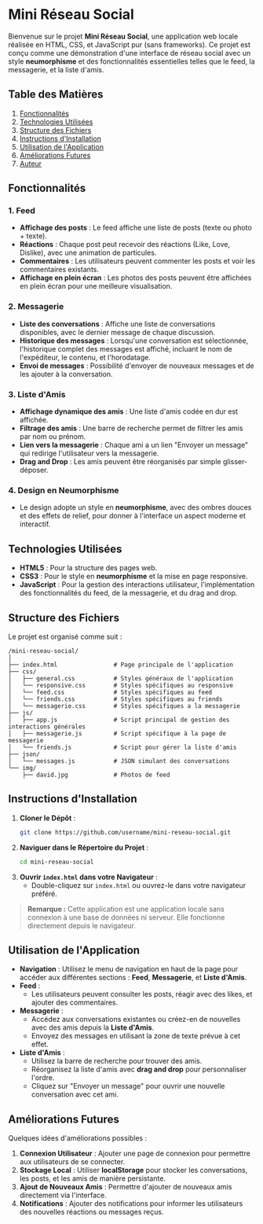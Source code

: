 
# Mini Réseau Social

Bienvenue sur le projet **Mini Réseau Social**, une application web locale réalisée en HTML, CSS, et JavaScript pur (sans frameworks). Ce projet est conçu comme une démonstration d'une interface de réseau social avec un style **neumorphisme** et des fonctionnalités essentielles telles que le feed, la messagerie, et la liste d'amis.

## Table des Matières

1. [Fonctionnalités](#fonctionnalités)
2. [Technologies Utilisées](#technologies-utilisées)
3. [Structure des Fichiers](#structure-des-fichiers)
4. [Instructions d'Installation](#instructions-dinstallation)
5. [Utilisation de l'Application](#utilisation-de-lapplication)
6. [Améliorations Futures](#améliorations-futures)
7. [Auteur](#auteur)

## Fonctionnalités

### 1. Feed
- **Affichage des posts** : Le feed affiche une liste de posts (texte ou photo + texte).
- **Réactions** : Chaque post peut recevoir des réactions (Like, Love, Dislike), avec une animation de particules.
- **Commentaires** : Les utilisateurs peuvent commenter les posts et voir les commentaires existants.
- **Affichage en plein écran** : Les photos des posts peuvent être affichées en plein écran pour une meilleure visualisation.

### 2. Messagerie
- **Liste des conversations** : Affiche une liste de conversations disponibles, avec le dernier message de chaque discussion.
- **Historique des messages** : Lorsqu'une conversation est sélectionnée, l'historique complet des messages est affiché, incluant le nom de l'expéditeur, le contenu, et l'horodatage.
- **Envoi de messages** : Possibilité d'envoyer de nouveaux messages et de les ajouter à la conversation.

### 3. Liste d'Amis
- **Affichage dynamique des amis** : Une liste d'amis codée en dur est affichée.
- **Filtrage des amis** : Une barre de recherche permet de filtrer les amis par nom ou prénom.
- **Lien vers la messagerie** : Chaque ami a un lien "Envoyer un message" qui redirige l'utilisateur vers la messagerie.
- **Drag and Drop** : Les amis peuvent être réorganisés par simple glisser-déposer.

### 4. Design en Neumorphisme
- Le design adopte un style en **neumorphisme**, avec des ombres douces et des effets de relief, pour donner à l'interface un aspect moderne et interactif.

## Technologies Utilisées

- **HTML5** : Pour la structure des pages web.
- **CSS3** : Pour le style en **neumorphisme** et la mise en page responsive.
- **JavaScript** : Pour la gestion des interactions utilisateur, l'implémentation des fonctionnalités du feed, de la messagerie, et du drag and drop.

## Structure des Fichiers

Le projet est organisé comme suit :

```
/mini-reseau-social/
│
├── index.html                # Page principale de l'application
├── css/
│   ├── general.css           # Styles généraux de l'application
│   └── responsive.css        # Styles spécifiques au responsive
│   └── feed.css              # Styles spécifiques au feed
│   └── friends.css           # Styles spécifiques au friends
│   └── messagerie.css        # Styles spécifiques a la messagerie
├── js/
│   ├── app.js                # Script principal de gestion des interactions générales
│   ├── messagerie.js         # Script spécifique à la page de messagerie
│   └── friends.js            # Script pour gérer la liste d'amis
├── json/
│   └── messages.js           # JSON simulant des conversations
└── img/
    ├── david.jpg             # Photos de feed
```

## Instructions d'Installation

1. **Cloner le Dépôt** :
   ```bash
   git clone https://github.com/username/mini-reseau-social.git 
   ```
2. **Naviguer dans le Répertoire du Projet** :
   ```bash
   cd mini-reseau-social
   ```
3. **Ouvrir `index.html` dans votre Navigateur** :
   - Double-cliquez sur `index.html` ou ouvrez-le dans votre navigateur préféré.

> **Remarque :** Cette application est une application locale sans connexion à une base de données ni serveur. Elle fonctionne directement depuis le navigateur.

## Utilisation de l'Application

- **Navigation** : Utilisez le menu de navigation en haut de la page pour accéder aux différentes sections : **Feed**, **Messagerie**, et **Liste d'Amis**.
- **Feed** :
  - Les utilisateurs peuvent consulter les posts, réagir avec des likes, et ajouter des commentaires.
- **Messagerie** :
  - Accédez aux conversations existantes ou créez-en de nouvelles avec des amis depuis la **Liste d'Amis**.
  - Envoyez des messages en utilisant la zone de texte prévue à cet effet.
- **Liste d'Amis** :
  - Utilisez la barre de recherche pour trouver des amis.
  - Réorganisez la liste d'amis avec **drag and drop** pour personnaliser l'ordre.
  - Cliquez sur "Envoyer un message" pour ouvrir une nouvelle conversation avec cet ami.

## Améliorations Futures

Quelques idées d'améliorations possibles :
1. **Connexion Utilisateur** : Ajouter une page de connexion pour permettre aux utilisateurs de se connecter.
2. **Stockage Local** : Utiliser **localStorage** pour stocker les conversations, les posts, et les amis de manière persistante.
3. **Ajout de Nouveaux Amis** : Permettre d'ajouter de nouveaux amis directement via l'interface.
4. **Notifications** : Ajouter des notifications pour informer les utilisateurs des nouvelles réactions ou messages reçus.

